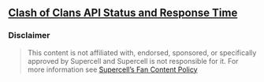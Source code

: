 ## [Clash of Clans API Status and Response Time](https://clash-of-clans-api.statuspage.io/)

### Disclaimer
> This content is not affiliated with, endorsed, sponsored, or specifically approved by Supercell and Supercell is not responsible for it. For more information see [Supercell’s Fan Content Policy](https://www.supercell.com/fan-content-policy)